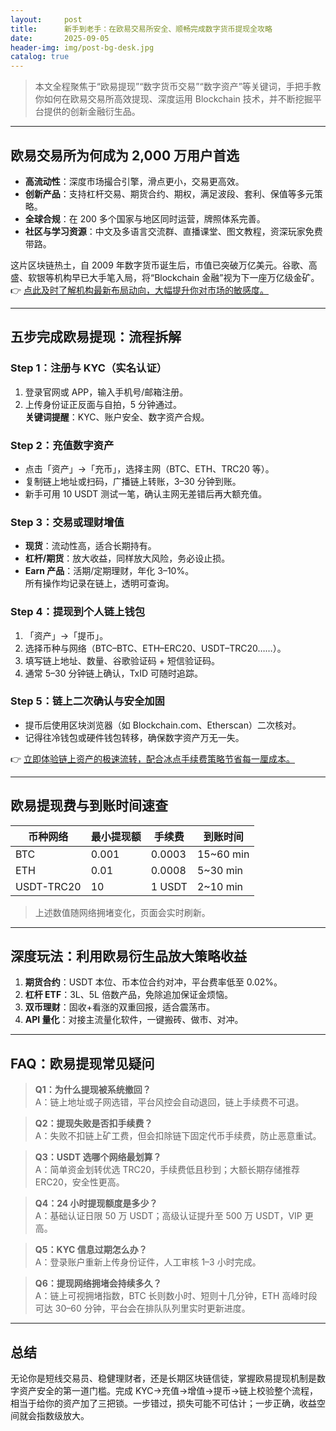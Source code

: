 ```yaml
---
layout:     post
title:      新手到老手：在欧易交易所安全、顺畅完成数字货币提现全攻略
date:       2025-09-05
header-img: img/post-bg-desk.jpg
catalog: true
---
```


> 本文全程聚焦于“欧易提现”“数字货币交易”“数字资产”等关键词，手把手教你如何在欧易交易所高效提现、深度运用 Blockchain 技术，并不断挖掘平台提供的创新金融衍生品。

---

## 欧易交易所为何成为 2,000 万用户首选

- **高流动性**：深度市场撮合引擎，滑点更小，交易更高效。  
- **创新产品**：支持杠杆交易、期货合约、期权，满足波段、套利、保值等多元策略。  
- **全球合规**：在 200 多个国家与地区同时运营，牌照体系完善。  
- **社区与学习资源**：中文及多语言交流群、直播课堂、图文教程，资深玩家免费带路。  

这片区块链热土，自 2009 年数字货币诞生后，市值已突破万亿美元。谷歌、高盛、软银等机构早已大手笔入局，将“Blockchain 金融”视为下一座万亿级金矿。👉 [点此及时了解机构最新布局动向，大幅提升你对市场的敏感度。](https://okxdog.com/)

---

## 五步完成欧易提现：流程拆解

### Step 1：注册与 KYC（实名认证）
1. 登录官网或 APP，输入手机号/邮箱注册。  
2. 上传身份证正反面与自拍，5 分钟通过。  
**关键词提醒**：KYC、账户安全、数字资产合规。

### Step 2：充值数字资产
- 点击「资产」→「充币」，选择主网（BTC、ETH、TRC20 等）。  
- 复制链上地址或扫码，广播链上转账，3–30 分钟到账。  
- 新手可用 10 USDT 测试一笔，确认主网无差错后再大额充值。

### Step 3：交易或理财增值
- **现货**：流动性高，适合长期持有。  
- **杠杆/期货**：放大收益，同样放大风险，务必设止损。  
- **Earn 产品**：活期/定期理财，年化 3–10%。  
所有操作均记录在链上，透明可查询。

### Step 4：提现到个人链上钱包
1. 「资产」→「提币」。  
2. 选择币种与网络（BTC–BTC、ETH–ERC20、USDT–TRC20……）。  
3. 填写链上地址、数量、谷歌验证码 + 短信验证码。  
4. 通常 5–30 分钟链上确认，TxID 可随时追踪。

### Step 5：链上二次确认与安全加固
- 提币后使用区块浏览器（如 Blockchain.com、Etherscan）二次核对。  
- 记得往冷钱包或硬件钱包转移，确保数字资产万无一失。  

👉 [立即体验链上资产的极速流转，配合冰点手续费策略节省每一厘成本。](https://okxdog.com/)

---

## 欧易提现费与到账时间速查

| 币种网络 | 最小提现额 | 手续费 | 到账时间 |
|---|---|---|---|
| BTC | 0.001 | 0.0003 | 15~60 min |
| ETH | 0.01 | 0.0008 | 5~30 min |
| USDT-TRC20 | 10 | 1 USDT | 2~10 min |

> 上述数值随网络拥堵变化，页面会实时刷新。

---

## 深度玩法：利用欧易衍生品放大策略收益

1. **期货合约**：USDT 本位、币本位合约对冲，平台费率低至 0.02%。  
2. **杠杆 ETF**：3L、5L 倍数产品，免除追加保证金烦恼。  
3. **双币理财**：固收+看涨的双重回报，适合震荡市。  
4. **API 量化**：对接主流量化软件，一键搬砖、做市、对冲。  

---

## FAQ：欧易提现常见疑问

> **Q1：为什么提现被系统撤回？**  
> A：链上地址或子网选错，平台风控会自动退回，链上手续费不可退。

> **Q2：提现失败是否扣手续费？**  
> A：失败不扣链上矿工费，但会扣除链下固定代币手续费，防止恶意重试。

> **Q3：USDT 选哪个网络最划算？**  
> A：简单资金划转优选 TRC20，手续费低且秒到；大额长期存储推荐 ERC20，安全性更高。

> **Q4：24 小时提现额度是多少？**  
> A：基础认证日限 50 万 USDT；高级认证提升至 500 万 USDT，VIP 更高。

> **Q5：KYC 信息过期怎么办？**  
> A：登录账户重新上传身份证件，人工审核 1–3 小时完成。

> **Q6：提现网络拥堵会持续多久？**  
> A：链上可视拥堵指数，BTC 长则数小时、短则十几分钟，ETH 高峰时段可达 30–60 分钟，平台会在排队队列里实时更新进度。

---

## 总结

无论你是短线交易员、稳健理财者，还是长期区块链信徒，掌握欧易提现机制是数字资产安全的第一道门槛。完成 KYC→充值→增值→提币→链上校验整个流程，相当于给你的资产加了三把锁。一步错过，损失可能不可估计；一步正确，收益空间就会指数级放大。